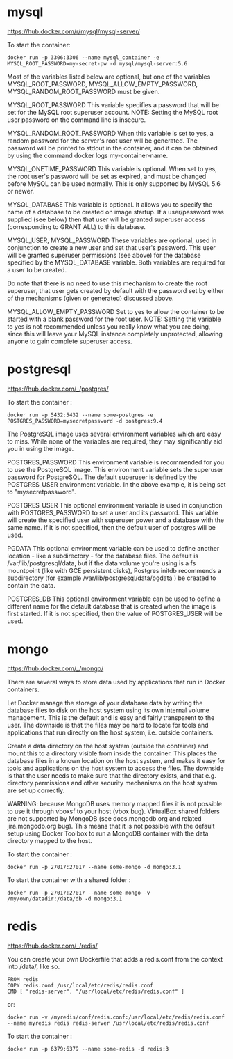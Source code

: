 # mysql

https://hub.docker.com/r/mysql/mysql-server/

To start the container:
```
docker run -p 3306:3306 --name mysql_container -e MYSQL_ROOT_PASSWORD=my-secret-pw -d mysql/mysql-server:5.6
```
Most of the variables listed below are optional, but one of the variables MYSQL_ROOT_PASSWORD, MYSQL_ALLOW_EMPTY_PASSWORD, MYSQL_RANDOM_ROOT_PASSWORD must be given.

MYSQL_ROOT_PASSWORD
This variable specifies a password that will be set for the MySQL root superuser account. NOTE: Setting the MySQL root user password on the command line is insecure. 

MYSQL_RANDOM_ROOT_PASSWORD
When this variable is set to yes, a random password for the server's root user will be generated. The password will be printed to stdout in the container, and it can be obtained by using the command docker logs my-container-name.

MYSQL_ONETIME_PASSWORD
This variable is optional. When set to yes, the root user's password will be set as expired, and must be changed before MySQL can be used normally. This is only supported by MySQL 5.6 or newer.

MYSQL_DATABASE
This variable is optional. It allows you to specify the name of a database to be created on image startup. If a user/password was supplied (see below) then that user will be granted superuser access (corresponding to GRANT ALL) to this database.

MYSQL_USER, MYSQL_PASSWORD
These variables are optional, used in conjunction to create a new user and set that user's password. This user will be granted superuser permissions (see above) for the database specified by the MYSQL_DATABASE variable. Both variables are required for a user to be created.

Do note that there is no need to use this mechanism to create the root superuser, that user gets created by default with the password set by either of the mechanisms (given or generated) discussed above.

MYSQL_ALLOW_EMPTY_PASSWORD
Set to yes to allow the container to be started with a blank password for the root user. NOTE: Setting this variable to yes is not recommended unless you really know what you are doing, since this will leave your MySQL instance completely unprotected, allowing anyone to gain complete superuser access.



# postgresql

https://hub.docker.com/_/postgres/

To start the container :
```
docker run -p 5432:5432 --name some-postgres -e POSTGRES_PASSWORD=mysecretpassword -d postgres:9.4
```
The PostgreSQL image uses several environment variables which are easy to miss. While none of the variables are required, they may significantly aid you in using the image.

POSTGRES_PASSWORD
This environment variable is recommended for you to use the PostgreSQL image. This environment variable sets the superuser password for PostgreSQL. The default superuser is defined by the POSTGRES_USER environment variable. In the above example, it is being set to "mysecretpassword".

POSTGRES_USER
This optional environment variable is used in conjunction with POSTGRES_PASSWORD to set a user and its password. This variable will create the specified user with superuser power and a database with the same name. If it is not specified, then the default user of postgres will be used.

PGDATA
This optional environment variable can be used to define another location - like a subdirectory - for the database files. The default is /var/lib/postgresql/data, but if the data volume you're using is a fs mountpoint (like with GCE persistent disks), Postgres initdb recommends a subdirectory (for example /var/lib/postgresql/data/pgdata ) be created to contain the data.

POSTGRES_DB
This optional environment variable can be used to define a different name for the default database that is created when the image is first started. If it is not specified, then the value of POSTGRES_USER will be used.



# mongo

https://hub.docker.com/_/mongo/

There are several ways to store data used by applications that run in Docker containers.
 
Let Docker manage the storage of your database data by writing the database files to disk on the host system using its own internal volume management. This is the default and is easy and fairly transparent to the user. The downside is that the files may be hard to locate for tools and applications that run directly on the host system, i.e. outside containers.

Create a data directory on the host system (outside the container) and mount this to a directory visible from inside the container. This places the database files in a known location on the host system, and makes it easy for tools and applications on the host system to access the files. The downside is that the user needs to make sure that the directory exists, and that e.g. directory permissions and other security mechanisms on the host system are set up correctly.

WARNING: because MongoDB uses memory mapped files it is not possible to use it through vboxsf to your host (vbox bug). VirtualBox shared folders are not supported by MongoDB (see docs.mongodb.org and related jira.mongodb.org bug). This means that it is not possible with the default setup using Docker Toolbox to run a MongoDB container with the data directory mapped to the host.


To start the container :
```
docker run -p 27017:27017 --name some-mongo -d mongo:3.1
```
To start the container with a shared folder :
```
docker run -p 27017:27017 --name some-mongo -v /my/own/datadir:/data/db -d mongo:3.1
```

# redis
https://hub.docker.com/_/redis/

You can create your own Dockerfile that adds a redis.conf from the context into /data/, like so.
```
FROM redis
COPY redis.conf /usr/local/etc/redis/redis.conf
CMD [ "redis-server", "/usr/local/etc/redis/redis.conf" ]
```
or:
```
docker run -v /myredis/conf/redis.conf:/usr/local/etc/redis/redis.conf --name myredis redis redis-server /usr/local/etc/redis/redis.conf
```

To start the container :
```
docker run -p 6379:6379 --name some-redis -d redis:3
```

